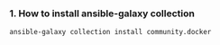 ### 1. How to install ansible-galaxy collection

```bash
ansible-galaxy collection install community.docker
```